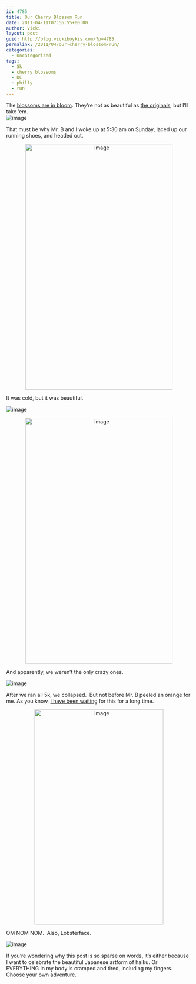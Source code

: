 ```yaml
---
id: 4785
title: Our Cherry Blossom Run
date: 2011-04-11T07:56:55+00:00
author: Vicki
layout: post
guid: http://blog.vickiboykis.com/?p=4785
permalink: /2011/04/our-cherry-blossom-run/
categories:
  - Uncategorized
tags:
  - 5k
  - cherry blossoms
  - DC
  - philly
  - run
---
```

<p style="text-align: left;">
  The <a href="http://www.nbcphiladelphia.com/the-scene/events/Cherry-Blossoms-in-Bloom-119326509.html">blossoms are in bloom</a>. They&#8217;re not as beautiful as <a href="http://blog.vickiboykis.com/2010/04/05/cherry-blossoms/">the originals</a>, but I&#8217;ll take &#8217;em.<br /> <img class="aligncenter" src="http://blog.vickiboykis.com/wp-content/uploads/2011/04/wpid-IMAG0731.jpg" alt="image" />
</p>

That must be why Mr. B and I woke up at 5:30 am on Sunday, laced up our running shoes, and headed out.

<p style="text-align: center;">
  <img class="aligncenter" src="http://blog.vickiboykis.com/wp-content/uploads/2011/04/wpid-IMAG0735.jpg" alt="image" width="400" height="666" />
</p>

<p style="text-align: left;">
  It was cold, but it was beautiful.
</p>

<p style="text-align: left;">
  <img class="aligncenter" src="http://blog.vickiboykis.com/wp-content/uploads/2011/04/wpid-IMAG0736.jpg" alt="image" />
</p>

<p style="text-align: center;">
  <img class="aligncenter" src="http://blog.vickiboykis.com/wp-content/uploads/2011/04/wpid-IMAG0732.jpg" alt="image" width="400" height="666" />
</p>

And apparently, we weren&#8217;t the only crazy ones.

<img style="display: block; margin-right: auto; margin-left: auto;" src="http://blog.vickiboykis.com/wp-content/uploads/2011/04/wpid-IMAG0741.jpg" alt="image" />

After we ran all 5k, we collapsed.  But not before Mr. B peeled an orange for me. As you know, [I have been waiting](http://blog.vickiboykis.com/?s=peel+my+oranges) for this for a long time.

<p style="text-align: center;">
  <img class="aligncenter" src="http://blog.vickiboykis.com/wp-content/uploads/2011/04/wpid-IMAG0738.jpg" alt="image" width="350" height="583" />
</p>

OM NOM NOM.  Also, Lobsterface.

<img style="display: block; margin-right: auto; margin-left: auto;" src="http://blog.vickiboykis.com/wp-content/uploads/2011/04/wpid-IMAG0740.jpg" alt="image" />

If you&#8217;re wondering why this post is so sparse on words, it&#8217;s either because I want to celebrate the beautiful Japanese artform of haiku. Or EVERYTHING in my body is cramped and tired, including my fingers. Choose your own adventure.